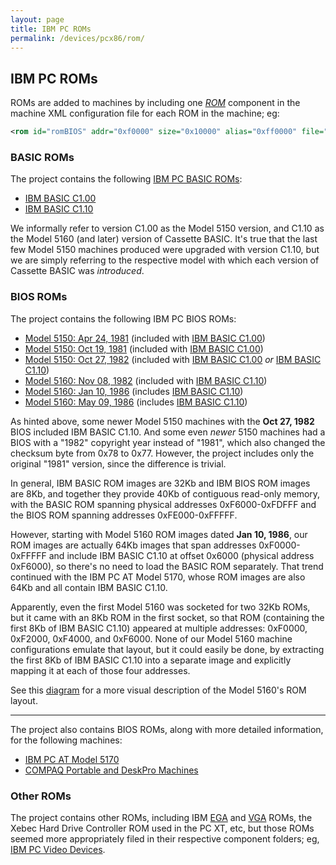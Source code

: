 ```yaml
---
layout: page
title: IBM PC ROMs
permalink: /devices/pcx86/rom/
---
```


IBM PC ROMs
---

ROMs are added to machines by including one *[ROM](/docs/pcx86/rom/)* component in the machine XML configuration file
for each ROM in the machine; eg:

```xml
<rom id="romBIOS" addr="0xf0000" size="0x10000" alias="0xff0000" file="/devices/pcx86/rom/5170/1984-01-10/ATBIOS-REV1.json"/>
```

### BASIC ROMs

The project contains the following [IBM PC BASIC ROMs](/devices/pcx86/rom/5150/basic/):

- [IBM BASIC C1.00](5150/basic/BASIC100.json)
- [IBM BASIC C1.10](5160/basic/BASIC110.json)

We informally refer to version C1.00 as the Model 5150 version, and C1.10 as the Model 5160 (and later) version of
Cassette BASIC.  It's true that the last few Model 5150 machines produced were upgraded with version C1.10, but we
are simply referring to the respective model with which each version of Cassette BASIC was *introduced*.

### BIOS ROMs

The project contains the following IBM PC BIOS ROMs:

- [Model 5150: Apr 24, 1981](5150/1981-04-24/PCBIOS-REV1.json) (included with [IBM BASIC C1.00](5150/basic/BASIC100.json))
- [Model 5150: Oct 19, 1981](5150/1981-10-19/PCBIOS-REV2.json) (included with [IBM BASIC C1.00](5150/basic/BASIC100.json))
- [Model 5150: Oct 27, 1982](5150/1982-10-27/PCBIOS-REV3.json) (included with [IBM BASIC C1.00](5150/basic/BASIC100.json) *or* [IBM BASIC C1.10](5160/basic/BASIC110.json))
- [Model 5160: Nov 08, 1982](5160/1982-11-08/XTBIOS-REV1.json) (included with [IBM BASIC C1.10](5160/basic/BASIC110.json))
- [Model 5160: Jan 10, 1986](5160/1986-01-10/XTBIOS-REV2.json) (includes [IBM BASIC C1.10](5160/basic/BASIC110.json))
- [Model 5160: May 09, 1986](5160/1986-05-09/XTBIOS-REV3.json) (includes [IBM BASIC C1.10](5160/basic/BASIC110.json))

As hinted above, some newer Model 5150 machines with the **Oct 27, 1982** BIOS included IBM BASIC C1.10.  And
some even *newer* 5150 machines had a BIOS with a "1982" copyright year instead of "1981", which also changed the checksum
byte from 0x78 to 0x77.  However, the project includes only the original "1981" version, since the difference is trivial.

In general, IBM BASIC ROM images are 32Kb and IBM BIOS ROM images are 8Kb, and together they provide 40Kb of contiguous
read-only memory, with the BASIC ROM spanning physical addresses 0xF6000-0xFDFFF and the BIOS ROM spanning addresses
0xFE000-0xFFFFF.

However, starting with Model 5160 ROM images dated **Jan 10, 1986**, our ROM images are actually 64Kb images that
span addresses 0xF0000-0xFFFFF and include IBM BASIC C1.10 at offset 0x6000 (physical address 0xF6000), so there's no
need to load the BASIC ROM separately.  That trend continued with the IBM PC AT Model 5170, whose ROM images are also
64Kb and all contain IBM BASIC C1.10.

Apparently, even the first Model 5160 was socketed for two 32Kb ROMs, but it came with an 8Kb ROM in the first socket,
so that ROM (containing the first 8Kb of IBM BASIC C1.10) appeared at multiple addresses: 0xF0000, 0xF2000, 0xF4000,
and 0xF6000.  None of our Model 5160 machine configurations emulate that layout, but it could easily be done,
by extracting the first 8Kb of IBM BASIC C1.10 into a separate image and explicitly mapping it at each of those four
addresses.

See this [diagram](http://www.minuszerodegrees.net/5160/misc/5160_memory_layout_of_bios_and_basic.jpg) for a more
visual description of the Model 5160's ROM layout.

---

The project also contains BIOS ROMs, along with more detailed information, for the following machines:

- [IBM PC AT Model 5170](5170/)
- [COMPAQ Portable and DeskPro Machines](compaq/)

### Other ROMs

The project contains other ROMs, including IBM [EGA](/devices/pcx86/video/ibm/ega/#ibm-ega-rom) and
[VGA](/devices/pcx86/video/ibm/vga/#ibm-vga-rom) ROMs, the Xebec Hard Drive Controller ROM used in
the PC XT, etc, but those ROMs seemed more appropriately filed in their respective component folders;
eg, [IBM PC Video Devices](/devices/pcx86/video/).
